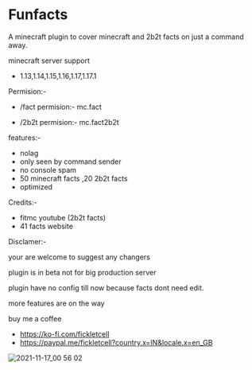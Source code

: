 # Funfacts
A minecraft plugin to cover minecraft and 2b2t facts on just a command away.

minecraft server support
- 1.13,1.14,1.15,1.16,1.17,1.17.1

Permision:-
- /fact permision:- mc.fact

- /2b2t permision:- mc.fact2b2t

features:-
- nolag 
- only seen by command sender
- no console spam
- 50 minecraft facts ,20 2b2t facts
- optimized

Credits:-
- fitmc youtube (2b2t facts)
- 41 facts website

Disclamer:-

your are welcome to suggest any changers

plugin is in beta not for big production server

plugin have no config till now because facts dont need edit.

more features are on the way

buy me a coffee
- https://ko-fi.com/fickletcell
- https://paypal.me/fickletcell?country.x=IN&locale.x=en_GB

![2021-11-17_00 56 02](https://user-images.githubusercontent.com/74851280/142052147-cde12f80-94a4-4749-ad90-fb602749657b.png)
